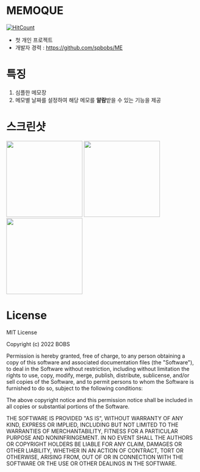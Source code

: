 # MEMOQUE

[![HitCount](http://hits.dwyl.com/waterbobs/MEMOQUE.svg)](http://hits.dwyl.com/waterbobs/MEMOQUE)

- 첫 개인 프로젝트
- 개발자 경력 : https://github.com/spbobs/ME

# 특징

1. 심플한 메모장
2. 메모별 날짜를 설정하여 해당 메모를 **알람**받을 수 있는 기능을 제공

# 스크린샷

<div>
  <img width="200" src="https://user-images.githubusercontent.com/8046850/74748547-0a5de680-52ac-11ea-8d8b-e2877468de36.jpg">
  <img width="200" src="https://user-images.githubusercontent.com/8046850/74748544-092cb980-52ac-11ea-8d27-e581e4d1c0a3.png">
  <img width="200" src="https://user-images.githubusercontent.com/8046850/74748546-0a5de680-52ac-11ea-905a-78321b235e52.png">
<div>

# License

MIT License

Copyright (c) 2022 BOBS

Permission is hereby granted, free of charge, to any person obtaining a copy
of this software and associated documentation files (the "Software"), to deal
in the Software without restriction, including without limitation the rights
to use, copy, modify, merge, publish, distribute, sublicense, and/or sell
copies of the Software, and to permit persons to whom the Software is
furnished to do so, subject to the following conditions:

The above copyright notice and this permission notice shall be included in all
copies or substantial portions of the Software.

THE SOFTWARE IS PROVIDED "AS IS", WITHOUT WARRANTY OF ANY KIND, EXPRESS OR
IMPLIED, INCLUDING BUT NOT LIMITED TO THE WARRANTIES OF MERCHANTABILITY,
FITNESS FOR A PARTICULAR PURPOSE AND NONINFRINGEMENT. IN NO EVENT SHALL THE
AUTHORS OR COPYRIGHT HOLDERS BE LIABLE FOR ANY CLAIM, DAMAGES OR OTHER
LIABILITY, WHETHER IN AN ACTION OF CONTRACT, TORT OR OTHERWISE, ARISING FROM,
OUT OF OR IN CONNECTION WITH THE SOFTWARE OR THE USE OR OTHER DEALINGS IN THE
SOFTWARE.
